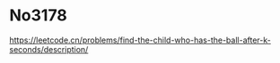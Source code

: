 # No3178

<https://leetcode.cn/problems/find-the-child-who-has-the-ball-after-k-seconds/description/>

